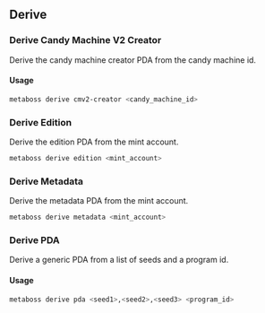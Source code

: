 ## Derive

### Derive Candy Machine V2 Creator

Derive the candy machine creator PDA from the candy machine id.

#### Usage

```bash
metaboss derive cmv2-creator <candy_machine_id>
```

### Derive Edition

Derive the edition PDA from the mint account.

```bash
metaboss derive edition <mint_account>
```

### Derive Metadata

Derive the metadata PDA from the mint account.

```bash
metaboss derive metadata <mint_account>
```

### Derive PDA

Derive a generic PDA from a list of seeds and a program id.

#### Usage

```bash
metaboss derive pda <seed1>,<seed2>,<seed3> <program_id>
```